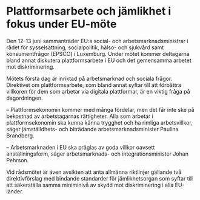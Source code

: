 # Plattformsarbete och jämlikhet i fokus under EU-möte

Den 12-13 juni sammanträder EU:s social- och arbetsmarknadsministrar i rådet för sysselsättning, socialpolitik, hälso- och sjukvård samt konsumentfrågor (EPSCO) i Luxemburg. Under mötet kommer deltagarna bland annat diskutera plattformsarbete i EU och det gemensamma arbetet mot diskriminering.

Mötets första dag är inriktad på arbetsmarknad och sociala frågor. Direktivet om plattformsarbete, som bland annat syftar till att förbättra villkoren för dem som arbetar via digitala plattformar, är en viktig fråga på dagordningen.

– Plattformsekonomin kommer med många fördelar, men det får inte ske på bekostnad av arbetstagarnas rättigheter. Alla som arbetar i plattformsekonomin ska kunna känna trygghet och ha rimliga arbetsvillkor, säger jämställdhets- och biträdande arbetsmarknadsminister Paulina Brandberg.

– Arbetsmarknaden i EU ska präglas av goda villkor oavsett anställningsform, säger arbetsmarknads- och integrationsminister Johan Pehrson.

Vid rådsmötet är även avsikten att anta allmänna riktlinjer gällande två direktivförslag med bindande standarder för jämlikhetsorgan som syftar till att säkerställa samma miniminivå av skydd mot diskriminering i alla EU-länder.
